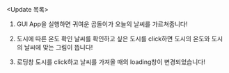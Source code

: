 <Update 목록>
1. GUI
App을 실행하면 귀여운 곰돌이가 오늘의 날씨를 가르쳐줍니다!

2. 도시에 따른 온도 확인
날씨를 확인하고 싶은 도시를 click하면 도시의 온도와 도시의 날씨에 맞는 그림이 뜹니다!

3. 로딩창
도시를 click하고 날씨를 가져올 때의 loading창이 변경되었습니다!
